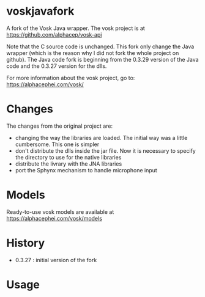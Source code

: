 # voskjavafork
A fork of the Vosk Java wrapper. The vosk project is at https://github.com/alphacep/vosk-api

Note that the C source code is unchanged. This fork only change the Java wrapper (which is the reason why I did not fork the whole project on github). The Java code fork is beginning from the 0.3.29 version of the Java code and the 0.3.27 version for the dlls.

For more information about the vosk project, go to: https://alphacephei.com/vosk/

# Changes
The changes from the original project are:
* changing the way the libraries are loaded. The initial way was a little cumbersome. This one is simpler
* don't distribute  the dlls inside the jar file. Now it is necessary to specify the directory to use for the native libraries
* distribute the livrary with the JNA libraries
* port the Sphynx mechanism to handle microphone input

# Models
Ready-to-use vosk models are available at https://alphacephei.com/vosk/models

# History
* 0.3.27 : initial version of the fork

# Usage

